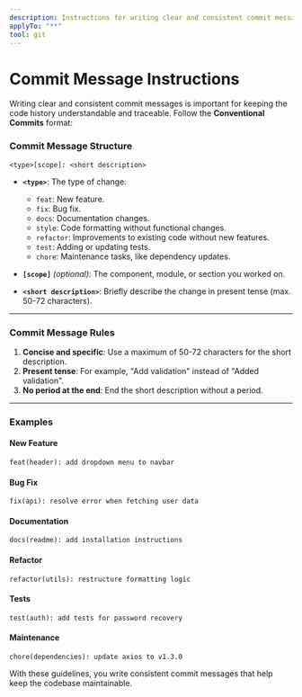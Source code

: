 ```yaml
---
description: Instructions for writing clear and consistent commit messages using the Conventional Commits format.
applyTo: "**"
tool: git
---
```


# Commit Message Instructions

Writing clear and consistent commit messages is important for keeping the code history understandable and traceable. Follow the **Conventional Commits** format:

### **Commit Message Structure**

```
<type>[scope]: <short description>
```

- **`<type>`**: The type of change:
  - `feat`: New feature.
  - `fix`: Bug fix.
  - `docs`: Documentation changes.
  - `style`: Code formatting without functional changes.
  - `refactor`: Improvements to existing code without new features.
  - `test`: Adding or updating tests.
  - `chore`: Maintenance tasks, like dependency updates.

- **`[scope]`** *(optional)*: The component, module, or section you worked on.
- **`<short description>`**: Briefly describe the change in present tense (max. 50-72 characters).

---

### **Commit Message Rules**
1. **Concise and specific**: Use a maximum of 50-72 characters for the short description.
2. **Present tense**: For example, "Add validation" instead of "Added validation".
3. **No period at the end**: End the short description without a period.

---

### **Examples**
#### New Feature
```
feat(header): add dropdown menu to navbar
```
#### Bug Fix
```
fix(api): resolve error when fetching user data
```
#### Documentation
```
docs(readme): add installation instructions
```
#### Refactor
```
refactor(utils): restructure formatting logic
```
#### Tests
```
test(auth): add tests for password recovery
```
#### Maintenance
```
chore(dependencies): update axios to v1.3.0
```

With these guidelines, you write consistent commit messages that help keep the codebase maintainable.

